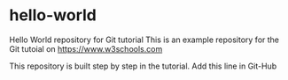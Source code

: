 # hello-world
Hello World repository for Git tutorial
This is an example repository for the Git tutoial on https://www.w3schools.com

This repository is built step by step in the tutorial.
Add this line in Git-Hub
